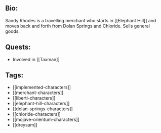 ## Bio:

Sandy Rhodes is a travelling merchant who starts in [[Elephant Hill]] and moves back and forth from Dolan Springs and Chloride. Sells general goods.

## Quests:

- Involved in [[Taxman]]

## Tags:

- [[implemented-characters]]
- [[merchant-characters]]
- [[liberti-characters]]
- [[elephant-hill-characters]]
- [[dolan-springs-characters]]
- [[chloride-characters]]
- [[mojave-orientum-characters]]
- [[dreysam]]